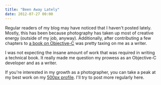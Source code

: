 ```yaml
---
title: "Been Away Lately"
date: 2012-07-27 00:00
---
```


<import><p>Regular readers of my blog may have noticed that I haven't posted lately. Mostly, this has been because photography has taken up most of creative energy (outside of my job, anyway). Additionally, after contributing a few chapters to <a href="http://www.amazon.com/gp/product/1430243686/ref=as_li_qf_sp_asin_il_tl?ie=UTF8&amp;camp=1789&amp;creative=9325&amp;creativeASIN=1430243686&amp;linkCode=as2&amp;tag=ashfur-20">a book on Objective-C</a> was pretty taxing on me as a writer. <!--more--></p>
<p>I was not expecting the insane amount of work that was required in writing a technical book. It really made me question my prowess as an Objective-C developer and as a writer.</p>
<p>If you're interested in my growth as a photographer, you can take a peak at my best work on my <a href="http://500px.com/ashfurrow">500px profile</a>. I'll try to post more regularly here.</p></import>

<!-- more -->

